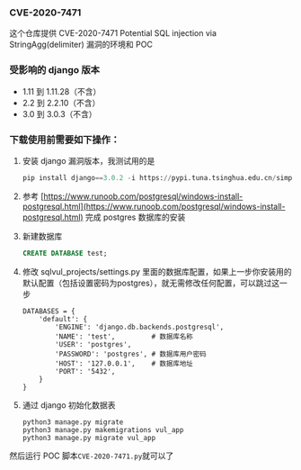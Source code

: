 ### CVE-2020-7471 

这个仓库提供 CVE-2020-7471 Potential SQL injection via StringAgg(delimiter) 漏洞的环境和 POC 

### 受影响的 django 版本

- 1.11 到 1.11.28（不含）
- 2.2 到 2.2.10（不含）
- 3.0 到 3.0.3（不含）

### 下载使用前需要如下操作：

1. 安装 django 漏洞版本，我测试用的是

   ```python
   pip install django==3.0.2 -i https://pypi.tuna.tsinghua.edu.cn/simple
   ```

2. 参考 [https://www.runoob.com/postgresql/windows-install-postgresql.html](https://www.runoob.com/postgresql/windows-install-postgresql.html) 完成 postgres 数据库的安装

3. 新建数据库

   ```sql
   CREATE DATABASE test;
   ```


4. 修改 sqlvul_projects/settings.py 里面的数据库配置，如果上一步你安装用的默认配置（包括设置密码为postgres），就无需修改任何配置，可以跳过这一步

   ```
   DATABASES = {
       'default': {
           'ENGINE': 'django.db.backends.postgresql',
           'NAME': 'test',         # 数据库名称
           'USER': 'postgres',
           'PASSWORD': 'postgres', # 数据库用户密码
           'HOST': '127.0.0.1',    # 数据库地址
           'PORT': '5432',
       }
   }
   ```

5. 通过 django 初始化数据表

   ```shell
   python3 manage.py migrate
   python3 manage.py makemigrations vul_app
   python3 manage.py migrate vul_app
   ```

然后运行 POC 脚本`CVE-2020-7471.py`就可以了

